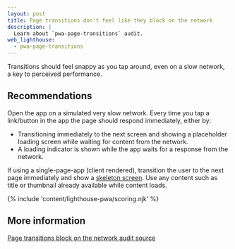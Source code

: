 ```yaml
---
layout: post
title: Page transitions don't feel like they block on the network
description: |
  Learn about `pwa-page-transitions` audit.
web_lighthouse:
  - pwa-page-transitions
---
```


Transitions should feel snappy as you tap around, even on a slow network,
a key to perceived performance.

## Recommendations

Open the app on a simulated very slow network.
Every time you tap a link/button in the app the page should respond immediately, either by:

- Transitioning immediately to the next screen and showing a placeholder loading screen
while waiting for content from the network.
- A loading indicator is shown while the app waits for a response from the network.

If using a single-page-app (client rendered),
transition the user to the next page immediately and show a
[skeleton screen](http://hannahatkin.com/skeleton-screens/).
Use any content such as title or thumbnail already available while content loads.

{% include 'content/lighthouse-pwa/scoring.njk' %}

## More information

[Page transitions block on the network audit source](https://github.com/GoogleChrome/lighthouse/blob/master/lighthouse-core/audits/manual/pwa-page-transitions.js)